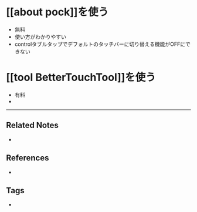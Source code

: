 #  [[about pock]]を使う
- 無料
- 使い方がわかりやすい
- controlタブルタップでデフォルトのタッチバーに切り替える機能がOFFにできない


#  [[tool BetterTouchTool]]を使う
- 有料
- 
----
## Related Notes
- 

## References
- 

## Tags
- 